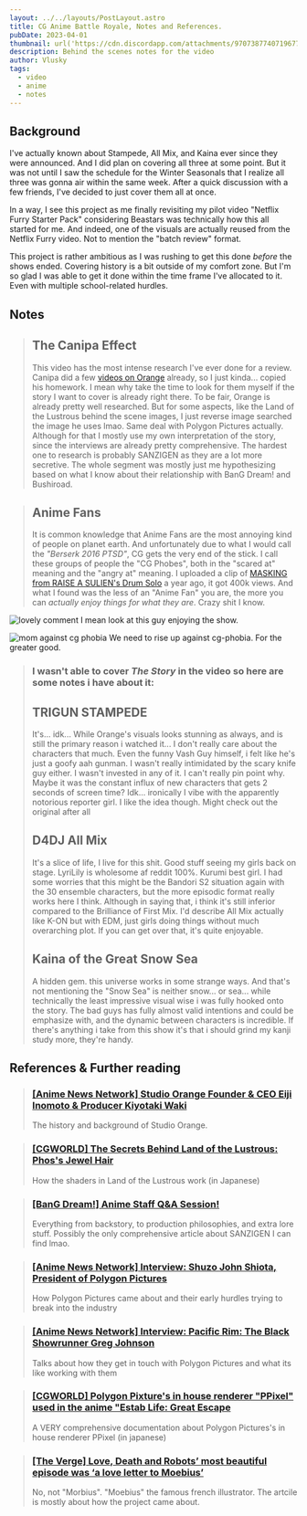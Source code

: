 ```yaml
---
layout: ../../layouts/PostLayout.astro
title: CG Anime Battle Royale, Notes and References.
pubDate: 2023-04-01
thumbnail: url('https://cdn.discordapp.com/attachments/970738774071967757/1091035781268766811/image.png')
description: Behind the scenes notes for the video
author: Vlusky
tags:
  - video
  - anime
  - notes
---
```


## Background

I've actually known about Stampede, All Mix, and Kaina ever since they were announced.
And I did plan on covering all three at some point.
But it was not until I saw the schedule for the Winter Seasonals that I realize all three was gonna air within the same week.
After a quick discussion with a few friends, I've decided to just cover them all at once.

In a way, I see this project as me finally revisiting my pilot video "Netflix Furry Starter Pack"
considering Beastars was technically how this all started for me.
And indeed, one of the visuals are actually reused from the Netflix Furry video.
Not to mention the "batch review" format.

This project is rather ambitious as I was rushing to get this done _before_ the shows ended.
Covering history is a bit outside of my comfort zone.
But I'm so glad I was able to get it done within the time frame I've allocated to it.
Even with multiple school-related hurdles.

## Notes

> ## The Canipa Effect
> This video has the most intense research I've ever done for a review.
Canipa did a few [videos on Orange](https://www.youtube.com/watch?v=Q44wp2_UlE4) already, so I just kinda... copied his homework.
I mean why take the time to look for them myself if the story I want to cover is already right there.
To be fair, Orange is already pretty well researched.
But for some aspects, like the Land of the Lustrous behind the scene images,
I just reverse image searched the image he uses lmao.
Same deal with Polygon Pictures actually.
Although for that I mostly use my own interpretation of the story,
since the interviews are already pretty comprehensive.
The hardest one to research is probably SANZIGEN as they are a lot more secretive.
The whole segment was mostly just me hypothesizing based on what I know about their
relationship with BanG Dream! and Bushiroad.

> ## Anime Fans
> It is common knowledge that Anime Fans are the most annoying kind of people on planet earth.
And unfortunately due to what I would call the _"Berserk 2016 PTSD"_, CG gets the very end of the stick.
I call these groups of people the "CG Phobes", both in the "scared at" meaning and the "angry at" meaning.
I uploaded a clip of [MASKING from RAISE A SULIEN's Drum Solo](https://www.youtube.com/watch?v=Pmz1Odg7bBU) a year ago, it got 400k views.
And what I found was the less of an "Anime Fan" you are, the more you can _actually enjoy things for what they are_.
Crazy shit I know.

![lovely comment](https://media.discordapp.net/attachments/699790035704217643/1091549861918277632/image.png)
I mean look at this guy enjoying the show.

![mom against cg phobia](https://media.discordapp.net/attachments/699790035704217643/1067097735418871808/image.png?width=729&height=413)
We need to rise up against cg-phobia. For the greater good.

> ### I wasn't able to cover _The Story_ in the video so here are some notes i have about it:
> ## TRIGUN STAMPEDE
> It's... idk... While Orange's visuals looks stunning as always,
and is still the primary reason i watched it...
I don't really care about the characters that much.
Even the funny Vash Guy himself, i felt like he's just a goofy aah gunman.
I wasn't really intimidated by the scary knife guy either.
I wasn't invested in any of it. I can't really pin point why.
Maybe it was the constant influx of new characters that gets 2 seconds of screen time?
Idk... ironically I vibe with the apparently notorious reporter girl.
I like the idea though. Might check out the original after all
> ## D4DJ All Mix
> It's a slice of life, I live for this shit. Good stuff seeing my girls back on stage. LyriLily is wholesome af reddit 100%. Kurumi best girl. I had some worries that this might be the Bandori S2 situation again with the 30 ensemble characters, but the more episodic format really works here I think. Although in saying that, i think it's still inferior compared to the Brilliance of First Mix. I'd describe All Mix actually like K-ON but with EDM, just girls doing things without much overarching plot. If you can get over that, it's quite enjoyable.
> ## Kaina of the Great Snow Sea
> A hidden gem. this universe works in some strange ways. And that's not mentioning the "Snow Sea" is neither snow... or sea... while technically the least impressive visual wise i was fully hooked onto the story. The bad guys has fully almost valid intentions and could be emphasize with, and the dynamic between characters is incredible. If there's anything i take from this show it's that i should grind my kanji study more, they're handy.


## References & Further reading



> ### [\[Anime News Network\] Studio Orange Founder & CEO Eiji Inomoto & Producer Kiyotaki Waki](https://www.animenewsnetwork.com/convention/2020/anime-limited-cloud-matsuri-online/studio-orange-founder-and-ceo-eiji-inomoto-and-producer-kiyotaki-waki/.160159)
> The history and background of Studio Orange.

> ### [\[CGWORLD\] The Secrets Behind Land of the Lustrous: Phos's Jewel Hair](https://cgworld.jp/feature/201710-cgw231T2-houseki.html)
> How the shaders in Land of the Lustrous work (in Japanese)

> ### [\[BanG Dream!\] Anime Staff Q&A Session!](https://en.bang-dream.com/news/20200422/post-11)
> Everything from backstory, to production philosophies, and extra lore stuff.
> Possibly the only comprehensive article about SANZIGEN I can find lmao.

> ### [\[Anime News Network\] Interview: Shuzo John Shiota, President of Polygon Pictures](https://www.animenewsnetwork.com/interview/2023-01-25/shuzo-john-shiota-president-of-polygon-pictures/.193919)
> How Polygon Pictures came about and their early hurdles trying to break into the industry

> ### [\[Anime News Network\] Interview: Pacific Rim: The Black Showrunner Greg Johnson](https://www.animenewsnetwork.com/interview/2021-04-14/pacific-rim-the-black-showrunner-greg-johnson/.171492)
> Talks about how they get in touch with Polygon Pictures and what its like working with them

> ### [\[CGWORLD\] Polygon Pixture's in house renderer "PPixel" used in the anime "Estab Life: Great Escape](https://cgworld.jp/article/202208-establife.html)
> A VERY comprehensive documentation about Polygon Pictures's in house renderer PPixel (in japanese)

> ### [\[The Verge\] Love, Death and Robots’ most beautiful episode was ‘a love letter to Moebius’](https://www.theverge.com/23153217/love-death-robots-very-pulse-machine-interview-emily-dean)
> No, not "Morbius". "Moebius" the famous french illustrator.
> The artcile is mostly about how the project came about.




